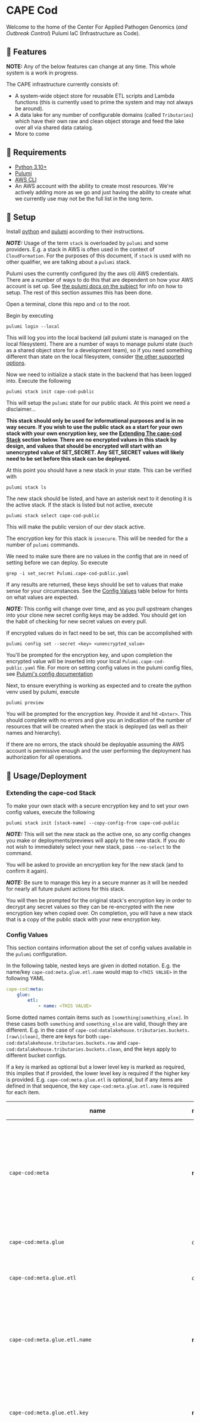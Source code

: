 # CAPE Cod

Welcome to the home of the Center For Applied Pathogen Genomics (_and Outbreak
Control_) Pulumi IaC (Infrastructure as Code).

## 🧬 Features

**NOTE:** Any of the below features can change at any time. This whole system
is a work in progress.

The CAPE infrastructure currently consists of:

-   A system-wide object store for reusable ETL scripts and Lambda functions
    (this is currently used to prime the system and may not always be around).
-   A data lake for any number of configurable domains (called `Tributaries`)
    which have their own raw and clean object storage and feed the lake over all
    via shared data catalog.
-   More to come

## 🦠 Requirements

-   [Python 3.10+](https://www.python.org/)
-   [Pulumi](https://www.pulumi.com/)
-   [AWS CLI](https://aws.amazon.com/cli/)
-   An AWS account with the ability to create most resources. We're actively
    adding more as we go and just having the ability to create what we currently
    use may not be the full list in the long term.

## 🧫 Setup

Install [python](https://www.python.org/downloads/) and
[pulumi](https://www.pulumi.com/docs/install/) according to their instructions.

**_NOTE:_** Usage of the term `stack` is overloaded by `pulumi` and some
providers. E.g. a stack in AWS is often used in the context of
`CloudFormation`. For the purposes of this document, if `stack` is used with no
other qualifier, we are talking about a `pulumi` stack.

Pulumi uses the currently configured (by the aws cli) AWS credentials. There
are a number of ways to do this that are dependent on how your AWS account is
set up. See [the pulumi docs on the subject](https://www.pulumi.com/registry/packages/aws/installation-configuration/)
for info on how to setup. The rest of this section assumes this has been done.

Open a terminal, clone this repo and `cd` to the root.

Begin by executing

```shell
pulumi login --local
```

This will log you into the local backend (all pulumi state is managed on the
local filesystem). There are a number of ways to manage pulumi state (such as a
shared object store for a development team), so if you need something different
than state on the local filesystem, consider
[the other supported options](https://www.pulumi.com/docs/cli/commands/pulumi_login/).

Now we need to initialize a stack state in the backend that has been logged
into. Execute the following

```shell
pulumi stack init cape-cod-public
```

This will setup the `pulumi` state for our public stack. At this point we need
a disclaimer...

**This stack should only be used for informational purposes and is in no way
secure. If you wish to use the public stack as a start for your own stack with
your own encryption key, see the [Extending The cape-cod Stack](#extending-the-cape-cod-stack)
section below. There are no encrypted values in this stack by design, and
values that should be encrypted will start with an unencrypted value of
SET_SECRET. Any SET_SECRET values will likely need to be set before this stack
can be deployed.**

At this point you should have a new stack in your state. This can be verified
with

```shell
pulumi stack ls
```

The new stack should be listed, and have an asterisk next to it denoting it is
the active stack. If the stack is listed but not active, execute

```shell
pulumi stack select cape-cod-public
```

This will make the public version of our dev stack active.

The encryption key for this stack is `insecure`. This will be needed for the
a number of `pulumi` commands.

We need to make sure there are no values in the config that are in need of
setting before we can deploy. So execute

```shell
grep -i set_secret Pulumi.cape-cod-public.yaml
```

If any results are returned, these keys should be set to values that make sense
for your circumstances. See the [Config Values](#config-values) table
below for hints on what values are expected.

**_NOTE:_** This config will change over time, and as you pull upstream changes
into your clone new secret config keys may be added. You should get ion the
habit of checking for new secret values on every pull.

If encrypted values do in fact need to be set, this can be accomplished with

```shell
pulumi config set --secret <key> <unencrypted_value>
```

You'll be prompted for the encryption key, and upon completion the encrypted
value will be inserted into your local `Pulumi.cape-cod-public.yaml` file. For
more on setting config values in the pulumi config files, see
[Pulumi's config documentation](https://www.pulumi.com/docs/concepts/config/)

Next, to ensure everything is working as expected and to create the python venv
used by pulumi, execute

```shell
pulumi preview
```

You will be prompted for the encryption key. Provide it and hit `<Enter>`. This
should complete with no errors and give you an indication of the number of
resources that will be created when the stack is deployed (as well as their
names and hierarchy).

If there are no errors, the stack should be deployable assuming the AWS account
is permissive enough and the user performing the deployment has authorization
for all operations.

## 🔬 Usage/Deployment

### Extending the cape-cod Stack

To make your own stack with a secure encryption key and to set your own config
values, execute the following

```shell
pulumi stack init [stack-name] --copy-config-from cape-cod-public
```

**_NOTE:_** This will set the new stack as the active one, so any config
changes you make or deployments/previews will apply to the new stack. If
you do not wish to immediately select your new stack, pass `--no-select` to the
command.

You will be asked to provide an encryption key for the new stack (and to
confirm it again).

**_NOTE:_** Be sure to manage this key in a secure manner as it will be needed
for nearly all future pulumi actions for this stack.

You will then be prompted for the original stack's encryption key in order to
decrypt any secret values so they can be re-encrypted with the new encryption
key when copied over. On completion, you will have a new stack that is a copy
of the public stack with your new encryption key.

### Config Values

This section contains information about the set of config values available in
the `pulumi` configuration.

In the following table, nested keys are given in dotted notation. E.g. the
name/key `cape-cod:meta.glue.etl.name` would map to `<THIS VALUE>` in the
following YAML

```yaml
cape-cod:meta:
    glue:
        etl:
            - name: <THIS VALUE>
```

Some dotted names contain items such as `[something|something_else]`. In these
cases both `something` and `something_else` are valid, though they are
different. E.g. in the case of `cape-cod:datalakehouse.tributaries.buckets.[raw\|clean]`,
there are keys for both `cape-cod:datalakehouse.tributaries.buckets.raw` and
`cape-cod:datalakehouse.tributaries.buckets.clean`, and the keys apply to
different bucket configs.

If a key is marked as optional but a lower level key is marked as required,
this implies that if provided, the lower level key is required if the higher
key is provided. E.g. `cape-cod:meta.glue.etl` is optional, but if any items
are defined in that sequence, the key `cape-cod:meta.glue.etl.name` is
required for each item.

| name                                                                          | required?    | secret? | data format | description                                                                                                                                                                                                                                                              |
| ----------------------------------------------------------------------------- | ------------ | ------- | ----------- | ------------------------------------------------------------------------------------------------------------------------------------------------------------------------------------------------------------------------------------------------------------------------ |
| `cape-cod:meta`                                                               | **required** | no      | `mapping`   | Contains configuration that is used by a number of functional areas in the deployment. E.g. a common s3 bucket where ETL scripts and Lambda functions can be found.                                                                                                      |
| `cape-cod:meta.glue`                                                          | _optional_   | no      | `mapping`   | Contains meta configuration related to aws glue.                                                                                                                                                                                                                         |
| `cape-cod:meta.glue.etl`                                                      | _optional_   | no      | `mapping[]` | Contains meta configuration related to aws glue etl scripts.                                                                                                                                                                                                             |
| `cape-cod:meta.glue.etl.name`                                                 | **required** | no      | `string`    | The name of the etl script. This will be used as part of the object name in storage as well as part of the name in the pulumi state.                                                                                                                                     |
| `cape-cod:meta.glue.etl.key`                                                  | **required** | no      | `string`    | The key to use when placing this script in object storage. This should include any required prefixes.                                                                                                                                                                    |
| `cape-cod:meta.glue.etl.srcpth`                                               | **required** | no      | `string`    | The source path of this script if copying from the deployment repo. **This key may become optional or be removed all together in the future. Ideally we will not have ETL scripts in this repo in the long run but rather have them pulled/pushed from other repos.**    |
| `cape-cod:datalakehouse`                                                      | **required** | no      | `mapping`   | Contains configuration specific to the data lake house. The data lake house will have some common elements regardless of tributary config (e.g. data catalog, athena workgroup, etc).                                                                                    |
| `cape-cod:datalakehouse.tributaries`                                          | _optional_   | no      | `mapping[]` | Contains configuration specific to a specific domain in the data lake house (e.g. HAI). Each tributary has its own raw/clean storage, etl scripts, lambda functions, etc.                                                                                                |
| `cape-cod:datalakehouse.tributaries.name`                                     | **required** | no      | `string`    | The name of the tributary. This will be used as the base for a number of resource names and as a name in the pulumi state.                                                                                                                                               |
| `cape-cod:datalakehouse.tributaries.buckets`                                  | _optional_   | no      | `mapping`   | A mapping of bucket config for the tributary.                                                                                                                                                                                                                            |
| `cape-cod:datalakehouse.tributaries.buckets.[raw\|clean]`                     | _optional_   | no      | `mapping`   | A mapping of config for the raw/clean bucket for the tributary.                                                                                                                                                                                                          |
| `cape-cod:datalakehouse.tributaries.buckets.[raw\|clean].name`                | _optional_   | no      | `string`    | A name for the raw/clean bucket. If not provided a sensible default will be used.                                                                                                                                                                                        |
| `cape-cod:datalakehouse.tributaries.buckets.[raw\|clean].crawler`             | _optional_   | no      | `mapping`   | Crawler config for the raw/clean bucket. Only needed if a crawler is needed for the raw bucket.                                                                                                                                                                          |
| `cape-cod:datalakehouse.tributaries.buckets.[raw\|clean].crawler.classifiers` | _optional_   | no      | `string[]`  | A list of custom classifiers for the crawler. If not provided the AWS schema detection will be allowed to figure out what to use (which may not be possible depending on the raw data schema). These classifiers must exist either in AWS or as part of this deployment. |
| `cape-cod:datalakehouse.tributaries.pipelines`                                | _optional_   | no      | `mapping`   | Mapping of pipeline config for the tributary. We support different types of pipelines (e.g. data and analysis).                                                                                                                                                          |
| `cape-cod:datalakehouse.tributaries.pipelines.data`                           | _optional_   | no      | `mapping`   | Mapping of data pipeline config for the tributary.                                                                                                                                                                                                                       |
| `cape-cod:datalakehouse.tributaries.pipelines.data.etl`                       | _optional_   | no      | `mapping[]` | List of ETL (data pipeline) config mappings for the tributary.                                                                                                                                                                                                           |
| `cape-cod:datalakehouse.tributaries.pipelines.data.etl.name`                  | **required** | no      | `string`    | A name for the ETL data pipeline. This will be used as the base for a number of resources as well as a base for names in the pulumi state.                                                                                                                               |
| `cape-cod:datalakehouse.tributaries.pipelines.data.etl.script`                | **required** | no      | `string`    | The key for the script in the meta assets bucket (including any prefixes).                                                                                                                                                                                               |
| `cape-cod:datalakehouse.tributaries.pipelines.data.etl.prefix`                | **required** | no      | `string`    | Any prefix in the raw bucket to limit the ETL to. The key may contain an empty value for no prefixes.                                                                                                                                                                    |
| `cape-cod:datalakehouse.tributaries.pipelines.data.etl.suffixes`              | **required** | no      | `string[]`  | A list of suffixes to limit the ETL to. All suffixes will be passed through ETL if the list is empty.                                                                                                                                                                    |
| `cape-cod:datalakehouse.tributaries.pipelines.data.etl.pymodules`             | **required** | no      | `string[]`  | A list of python modules (using [PEP 440](https://peps.python.org/pep-0440/) version specification if needed) to ensure are available for the ETL script. **NOTE** these will be installed as the ETL script is spun up, increasing execution time and monetary cost.    |

## 🗒️ Links

## 🥼 Contributing

If you plan to contribute, please check the [contribution guidelines](https://github.com/cape-ph/.github/blob/main/CONTRIBUTING.md) first.
